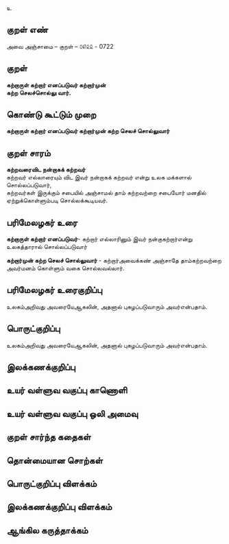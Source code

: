 உ

## குறள் எண் 

அவை அஞ்சாமை  – குறள் – ௦௭௨௨ - 0722  

## குறள் 

**கற்றாருள் கற்றார் எனப்படுவர் கற்றார்முன்  
கற்ற செலச்சொல்லு வார்.**  

## கொண்டு கூட்டும் முறை

**கற்றாருள் கற்றார் எனப்படுவர் கற்றார்முன் கற்ற செலச் சொல்லுவார்**

## குறள் சாரம் 

**கற்றவரைவிட நன்றாகக் கற்றவர்**  
கற்றவர் எல்லாரையும் விட இவர் நன்றாகக் கற்றவர் என்று உலக மக்களால் சொல்லப்படுவார்,   
கற்றவர்கள் இருக்கும் சபையில் அஞ்சாமல் தாம் கற்றவற்றை சபையோர் மனதில் ஏற்றுக்கொள்ளும்படி சொல்லக்கூடியவர்.  

## பரிமேலழகர் உரை

**கற்றாருள் கற்றார் எனப்படுவர்**- கற்றார் எல்லாரினும் இவர் நன்குகற்றார்என்று உலகத்தாரால் சொல்லப்படுவார்    

**கற்றார்முன் கற்ற செலச் சொல்லுவார்** - கற்றார்அவைக்கண் அஞ்சாதே தாம்கற்றவற்றை அவர்மனம் கொள்ளும் வகை சொல்லவல்லார்.   

## பரிமேலழகர் உரைகுறிப்பு   

உலகம்அறிவது அவரையேஆகலின், அதனால் புகழப்படுவாரும் அவர்என்பதாம்.   

## பொருட்குறிப்பு 

உலகம்அறிவது அவரையேஆகலின், அதனால் புகழப்படுவாரும் அவர்என்பதாம்.   

## இலக்கணக்குறிப்பு  


## உயர் வள்ளுவ வகுப்பு காணொளி


## உயர் வள்ளுவ வகுப்பு ஒலி அமைவு 

 
## குறள் சார்ந்த கதைகள் 


## தொன்மையான சொற்கள்


## பொருட்குறிப்பு விளக்கம்


## இலக்கணக்குறிப்பு விளக்கம்


## ஆங்கில கருத்தாக்கம் 


